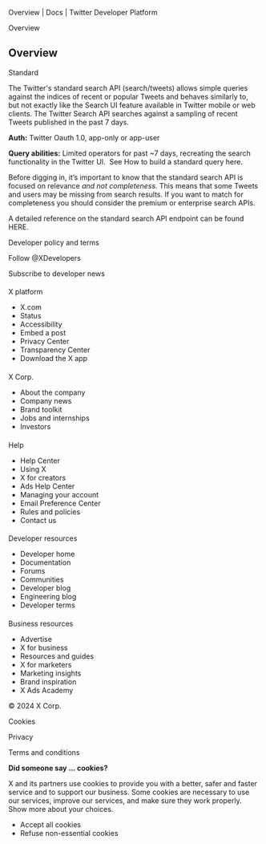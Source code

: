 
Overview | Docs | Twitter Developer Platform 

Overview

Overview
--------

Standard

The Twitter's standard search API (search/tweets) allows simple queries against the indices of recent or popular Tweets and behaves similarly to, but not exactly like the Search UI feature available in Twitter mobile or web clients. The Twitter Search API searches against a sampling of recent Tweets published in the past 7 days.

**Auth:** Twitter Oauth 1.0, app-only or app-user  

**Query abilities:** Limited operators for past ~7 days, recreating the search functionality in the Twitter UI.  See How to build a standard query here.

Before digging in, it’s important to know that the standard search API is focused on relevance *and not completeness*. This means that some Tweets and users may be missing from search results. If you want to match for completeness you should consider the premium or enterprise search APIs.  

A detailed reference on the standard search API endpoint can be found HERE.

Developer policy and terms

Follow @XDevelopers

Subscribe to developer news

#### 
 X platform

* X.com
* Status
* Accessibility
* Embed a post
* Privacy Center
* Transparency Center
* Download the X app

#### 
 X Corp.

* About the company
* Company news
* Brand toolkit
* Jobs and internships
* Investors

#### 
 Help

* Help Center
* Using X
* X for creators
* Ads Help Center
* Managing your account
* Email Preference Center
* Rules and policies
* Contact us

#### 
 Developer resources

* Developer home
* Documentation
* Forums
* Communities
* Developer blog
* Engineering blog
* Developer terms

#### 
 Business resources

* Advertise
* X for business
* Resources and guides
* X for marketers
* Marketing insights
* Brand inspiration
* X Ads Academy

 © 2024 X Corp.

Cookies

Privacy

Terms and conditions

**Did someone say … cookies?**  

 X and its partners use cookies to provide you with a better, safer and
 faster service and to support our business. Some cookies are necessary to use
 our services, improve our services, and make sure they work properly.
 Show more about your choices.

* Accept all cookies
* Refuse non-essential cookies